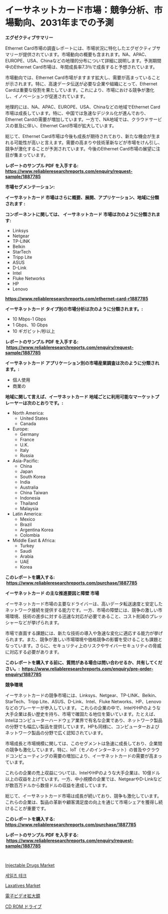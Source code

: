 <p><h1>イーサネットカード市場：競争分析、市場動向、2031年までの予測</h1></p><p><strong>エグゼクティブサマリー</strong></p>
<p><p>Ethernet Card市場の調査レポートには、市場状況に特化したエグゼクティブサマリーが提供されています。市場動向の概要も含まれます。NA、APAC、EUROPE、USA、Chinaなどの地理的分布について詳細に説明します。予測期間中のEthernet Card市場は、年間成長率7.3％で成長すると予想されています。</p><p>市場動向では、Ethernet Card市場がますます拡大し、需要が高まっていることが示されます。特に、高速データ伝送が必要な企業や組織にとって、Ethernet Cardは重要な役割を果たしています。これにより、市場における競争が激化し、イノベーションが促進されています。</p><p>地理的には、NA、APAC、EUROPE、USA、Chinaなどの地域でEthernet Card市場は成長しています。特に、中国では急速なデジタル化が進んでおり、Ethernet Cardの需要が増加しています。一方で、NA地域では、クラウドサービスの普及に伴い、Ethernet Card市場が拡大しています。</p><p>総じて、Ethernet Card市場は今後も成長が期待されており、新たな機会が生まれる可能性が高いと言えます。需要の高まりや技術革新などが市場をけん引し、競争が激化することが予測されています。今後のEthernet Card市場の展望に注目が集まっています。</p></p>
<p><strong>レポートのサンプル PDF を入手する: <a href="https://www.reliableresearchreports.com/enquiry/request-sample/1887785">https://www.reliableresearchreports.com/enquiry/request-sample/1887785</a></strong></p>
<p><strong>市場セグメンテーション:</strong></p>
<p><strong> イーサネットカード 市場はさらに概要、展開、アプリケーション、地域に分類されます :</strong></p>
<p><strong>コンポーネントに関しては、 イーサネットカード 市場は次のように分類されます: &nbsp;</strong></p>
<p><ul><li>Linksys</li><li>Netgear</li><li>TP-LINK</li><li>Belkin</li><li>StarTech</li><li>Tripp Lite</li><li>ASUS</li><li>D-Link</li><li>Intel</li><li>Fluke Networks</li><li>HP</li><li>Lenovo</li></ul></p>
<p><strong><a href="https://www.reliableresearchreports.com/ethernet-card-r1887785">https://www.reliableresearchreports.com/ethernet-card-r1887785</a></strong></p>
<p><strong> イーサネットカード タイプ別の市場分析は次のように分類されます。:</strong></p>
<p><ul><li>10 Mbps-1 Gbps</li><li>1 Gbps、10 Gbps</li><li>10 ギガビット/秒以上</li></ul></p>
<p><strong>レポートのサンプル PDF を入手する: &nbsp;<a href="https://www.reliableresearchreports.com/enquiry/request-sample/1887785">https://www.reliableresearchreports.com/enquiry/request-sample/1887785</a></strong></p>
<p><strong> イーサネットカード アプリケーション別の市場産業調査は次のように分類されます。:</strong></p>
<p><ul><li>個人使用</li><li>商業の</li></ul></p>
<p><strong>地域に関して言えば、イーサネットカード 地域ごとに利用可能なマーケットプレーヤーは次のとおりです。:</strong></p>
<p><ul>
    <li>
        North America:
        <ul>
            <li>United States</li>
            <li>Canada</li>
        </ul>
    </li>
    <li>
        Europe:
        <ul>
            <li>Germany</li>
            <li>France</li>
            <li>U.K.</li>
            <li>Italy</li>
            <li>Russia</li>
        </ul>
    </li>
    <li>
        Asia-Pacific:
        <ul>
            <li>China</li>
            <li>Japan</li>
            <li>South Korea</li>
            <li>India</li>
            <li>Australia</li>
            <li>China Taiwan</li>
            <li>Indonesia</li>
            <li>Thailand</li>
            <li>Malaysia</li>
        </ul>
    </li>
    <li>
        Latin America:
        <ul>
            <li>Mexico</li>
            <li>Brazil</li>
            <li>Argentina Korea</li>
            <li>Colombia</li>
        </ul>
    </li>
    <li>
        Middle East & Africa:
        <ul>
            <li>Turkey</li>
            <li>Saudi</li>
            <li>Arabia</li>
            <li>UAE</li>
            <li>Korea</li>
        </ul>
    </li>
    </ul></p>
<p><strong>このレポートを購入する: &nbsp;<a href="https://www.reliableresearchreports.com/purchase/1887785">https://www.reliableresearchreports.com/purchase/1887785</a></strong></p>
<p><strong>イーサネットカード の主な推進要因と障壁 市場</strong></p>
<p><p>イーサネットカード市場の主要なドライバーは、高いデータ転送速度と安定したネットワーク接続を提供する能力です。一方、市場の障壁には、競争の激しい市場環境、技術の進歩に対する迅速な対応が必要であること、コスト削減のプレッシャーなどが挙げられます。</p><p>市場で直面する課題には、新たな技術の導入や急速な変化に適応する能力が挙げられます。また、競争が激しい市場環境や価格競争の影響を受けることも課題となっています。さらに、セキュリティ上のリスクやサイバーセキュリティの脅威に対応する必要があります。</p></p>
<p><strong>このレポートを購入する前に、質問がある場合は問い合わせるか、共有してください。:&nbsp; <a href="https://www.reliableresearchreports.com/enquiry/pre-order-enquiry/1887785">https://www.reliableresearchreports.com/enquiry/pre-order-enquiry/1887785</a></strong></p>
<p><strong>競争環境</strong></p>
<p><p>イーサネットカードの競争市場には、Linksys、Netgear、TP-LINK、Belkin、StarTech、Tripp Lite、ASUS、D-Link、Intel、Fluke Networks、HP、Lenovoなどのプレーヤーが参入しています。 これらの企業の中で、IntelやHPのような大手企業は長い歴史を持ち、市場で確固たる地位を築いています。たとえば、Intelはコンピューターハードウェア業界で有名な企業であり、ネットワーク製品の分野でも幅広い製品を提供しています。HPも同様に、コンピューターおよびネットワーク製品の分野で広く認知されています。</p><p>市場成長と市場規模に関しては、このセグメントは急速に成長しており、企業間の競争も激化しています。特に、IoT（モノのインターネット）の普及やクラウドコンピューティングの需要の増加により、イーサネットカードの需要が高まっています。</p><p>これらの企業の売上収益については、IntelやHPのような大手企業は、10億ドル以上の収益を上げています。一方、中小規模の企業では、NetgearやD-Linkなどが数百万ドルから数億ドルの収益を達成しています。</p><p>総じて、イーサネットカード市場は成長が続いており、競争も激化しています。これらの企業は、製品の革新や顧客満足度の向上を通じて市場シェアを獲得し続けることが重要です。</p></p>
<p><strong>このレポートを購入する: &nbsp; <a href="https://www.reliableresearchreports.com/purchase/1887785">https://www.reliableresearchreports.com/purchase/1887785</a></strong></p>
<p><strong>レポートのサンプル PDF を入手する: &nbsp;<a href="https://www.reliableresearchreports.com/enquiry/request-sample/1887785">https://www.reliableresearchreports.com/enquiry/request-sample/1887785</a></strong><strong></strong></p>
<p>&nbsp;</p>
<p><p><a href="https://github.com/bobicer/Market-Research-Report-List-3/blob/main/injectable-drugs-market.md">Injectable Drugs Market</a></p><p><a href="https://github.com/novabrown3/Market-Research-Report-List-1/blob/main/981767156718.md">세일즈 테크</a></p><p><a href="https://github.com/timeliteaut/Market-Research-Report-List-2/blob/main/laxatives-market.md">Laxatives Market</a></p><p><a href="https://github.com/RudyBoyer2017/Market-Research-Report-List-1/blob/main/413754658899.md">電子ビデオ拡大鏡</a></p><p><a href="https://github.com/MosesSpinka1914/Market-Research-Report-List-1/blob/main/891866358898.md">CD ROM ドライブ</a></p></p>